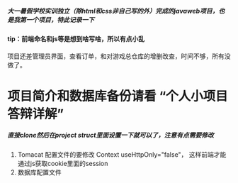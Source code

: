 ##### 大一暑假学校实训独立（除html和css非自己写的外）完成的javaweb项目，也是我第一个项目，特此记录一下
#### tip：前端命名和js等是想到啥写啥，所以有点小乱



项目还差管理员界面，查看订单，和对游戏总仓库的增删改查，时间不够，所有没做了。

# 项目简介和数据库备份请看 “个人小项目答辩详解”
##### 直接clone然后在project struct里面设置一下就可以了，注意有点需要修改
1. Tomacat 配置文件的要修改  Context useHttpOnly="false"， 这样前端才能通过js获取cookie里面的session
2. 数据库配置文件

